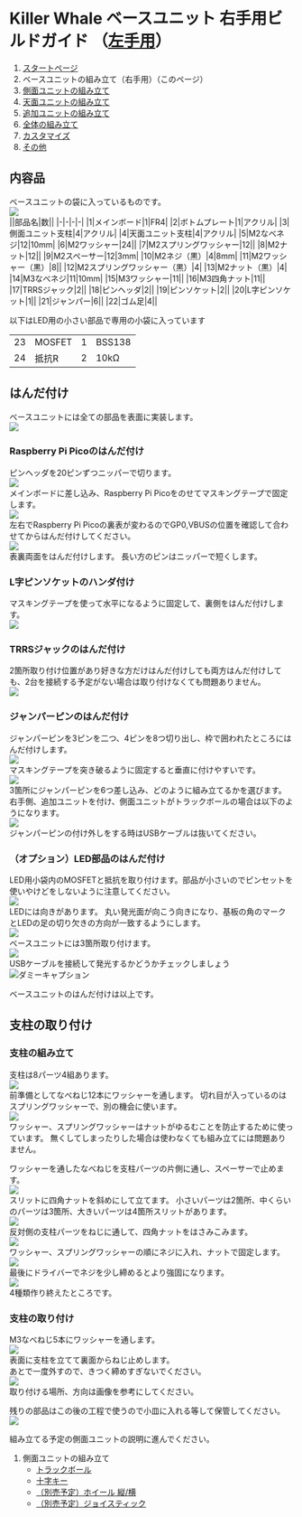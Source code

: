 # Killer Whale ベースユニット 右手用ビルドガイド （[左手用](../左手用/ベースユニット.md)）

1. [スタートページ](../README.md)
2. ベースユニットの組み立て（右手用）（このページ）
3. [側面ユニットの組み立て](../右手用/3_側面ユニット_トラックボール.md)
4. [天面ユニットの組み立て](../右手用/4_天面ユニット.md)
5. [追加ユニットの組み立て](../右手用/5_追加ユニット.md)
6. [全体の組み立て](右手用/6_全体の組み立て.md)
7. [カスタマイズ](../右手用/7_カスタマイズ.md)
8. [その他](../右手用/7_その他.md)

## 内容品
ベースユニットの袋に入っているものです。  
![](../img/base/IMG_4724.jpg)      
||部品名|数||
|-|-|-|-|
|1|メインボード|1|FR4|
|2|ボトムプレート|1|アクリル|
|3|側面ユニット支柱|4|アクリル|
|4|天面ユニット支柱|4|アクリル|
|5|M2なべネジ|12|10mm|
|6|M2ワッシャー|24||
|7|M2スプリングワッシャー|12||
|8|M2ナット|12||
|9|M2スペーサー|12|3mm|
|10|M2ネジ（黒）|4|8mm|
|11|M2ワッシャー（黒）|8||
|12|M2スプリングワッシャー（黒）|4|
|13|M2ナット（黒）|4|
|14|M3なべネジ|11|10mm|
|15|M3ワッシャー|11||
|16|M3四角ナット|11||
|17|TRRSジャック|2||
|18|ピンヘッダ|2||
|19|ピンソケット|2||
|20|L字ピンソケット|1||
|21|ジャンパー|6||
|22|ゴム足|4||

以下はLED用の小さい部品で専用の小袋に入っています
<table>
    <tr>
      <td>23</td>
      <td>MOSFET</td>
      <td>1</td>
      <td>BSS138</td>
    </tr>
    <tr>
      <td>24</td>
      <td>抵抗R</td>
      <td>2</td>
      <td>10kΩ</td>
    </tr>
 </table>
 
## はんだ付け
ベースユニットには全ての部品を表面に実装します。  
![](../img/base/IMG_4739.jpeg)    
### Raspberry Pi Picoのはんだ付け
ピンヘッダを20ピンずつニッパーで切ります。  
![](../img/base/IMG_6022.jpeg)    
メインボードに差し込み、Raspberry Pi Picoをのせてマスキングテープで固定します。  
![](../img/base/IMG_4744.jpeg)    
左右でRaspberry Pi Picoの裏表が変わるのでGP0,VBUSの位置を確認して合わせてからはんだ付けしてください。  
![](../img/base/IMG_4750.jpeg)    
表裏両面をはんだ付けします。  長い方のピンはニッパーで短くします。  

### L字ピンソケットのハンダ付け
マスキングテープを使って水平になるように固定して、裏側をはんだ付けします。  
![](../img/base/IMG_4767.jpeg)    

### TRRSジャックのはんだ付け
2箇所取り付け位置があり好きな方だけはんだ付けしても両方はんだ付けしても、2台を接続する予定がない場合は取り付けなくても問題ありません。  
![ ](../img/base/IMG_4770.jpeg)    

### ジャンパーピンのはんだ付け
ジャンパーピンを3ピンを二つ、4ピンを8つ切り出し、枠で囲われたところにはんだ付けします。  
![](../img/base/IMG_4792.jpg)    
マスキングテープを突き破るように固定すると垂直に付けやすいです。  
![](../img/base/IMG_4781.jpeg)    
3箇所にジャンパーピンを6つ差し込み、どのように組み立てるかを選びます。    
右手側、追加ユニットを付け、側面ユニットがトラックボールの場合は以下のようになります。  
![](../img/base/IMG_4806.jpeg)    
ジャンパーピンの付け外しをする時はUSBケーブルは抜いてください。  

### （オプション）LED部品のはんだ付け
LED用小袋内のMOSFETと抵抗を取り付けます。部品が小さいのでピンセットを使いやけどをしないように注意してください。  
![](../img/base/IMG_4811.jpg)      
LEDには向きがあります。  丸い発光面が向こう向きになり、基板の角のマークとLEDの足の切り欠きの方向が一致するようにします。  
![](../img/base/IMG_4820.jpeg)    
ベースユニットには3箇所取り付けます。  
![](../img/base/IMG_4829.jpeg)    
USBケーブルを接続して発光するかどうかチェックしましょう
![ダミーキャプション ](../img/IMG_.jpeg)    

ベースユニットのはんだ付けは以上です。  

## 支柱の取り付け

### 支柱の組み立て
支柱は8パーツ4組あります。  
![](../img/base/IMG_4845.jpeg)    
前準備としてなべねじ12本にワッシャーを通します。  切れ目が入っているのはスプリングワッシャーで、別の機会に使います。  
![](../img/base/IMG_4848.jpg)    
ワッシャー、スプリングワッシャーはナットがゆるむことを防止するために使っています。  無くしてしまったりした場合は使わなくても組み立てには問題ありません。  
  
ワッシャーを通したなべねじを支柱パーツの片側に通し、スペーサーで止めます。  
![](../img/base/IMG_4856.jpg)    
スリットに四角ナットを斜めにして立てます。  小さいパーツは2箇所、中くらいのパーツは3箇所、大きいパーツは4箇所スリットがあります。  
![](../img/base/IMG_4861.jpeg)    
反対側の支柱パーツをねじに通して、四角ナットをはさみこみます。  
![](../img/base/IMG_4862.jpeg)    
ワッシャー、スプリングワッシャーの順にネジに入れ、ナットで固定します。  
![](../img/base/IMG_4864.jpeg)    
最後にドライバーでネジを少し締めるとより強固になります。  
![](../img/base/IMG_4874.jpeg)    
4種類作り終えたところです。  


### 支柱の取り付け
M3なべねじ5本にワッシャーを通します。  
![](../img/base/IMG_4879.jpeg)    
表面に支柱を立てて裏面からねじ止めします。  
あとで一度外すので、きつく締めすぎないでください。  
![](../img/base/IMG_4891.jpg)    
取り付ける場所、方向は画像を参考にしてください。  
  
残りの部品はこの後の工程で使うので小皿に入れる等して保管してください。    
![](../img/base/IMG_4910.jpeg)    

組み立てる予定の側面ユニットの説明に進んでください。  
1. 側面ユニットの組み立て
   - [トラックボール](../右手用/3_側面ユニット_トラックボール.md)
   - [十字キー](../右手用/3_側面ユニット_十字キー.md)
   - [（別売予定）ホイール 縦/横](../右手用/3_側面ユニット_ホイール.md)
   - [（別売予定）ジョイスティック](../右手用/3_側面ユニット_ジョイスティック.md)
